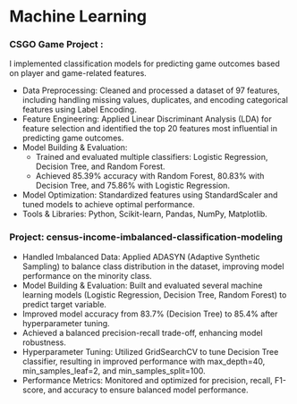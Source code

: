 # Machine Learning

### CSGO Game Project :
I implemented classification models for predicting game outcomes based on player and game-related features.

* Data Preprocessing: Cleaned and processed a dataset of 97 features, including handling missing values, duplicates, and encoding categorical features using Label Encoding.
* Feature Engineering: Applied Linear Discriminant Analysis (LDA) for feature selection and identified the top 20 features most influential in predicting game outcomes.
* Model Building & Evaluation:
  * Trained and evaluated multiple classifiers: Logistic Regression, Decision Tree, and Random Forest.
  * Achieved 85.39% accuracy with Random Forest, 80.83% with Decision Tree, and 75.86% with Logistic Regression.
* Model Optimization: Standardized features using StandardScaler and tuned models to achieve optimal performance.
* Tools & Libraries: Python, Scikit-learn, Pandas, NumPy, Matplotlib.



### Project: census-income-imbalanced-classification-modeling
* Handled Imbalanced Data: Applied ADASYN (Adaptive Synthetic Sampling) to balance class distribution in the dataset, improving model performance on the minority class.
* Model Building & Evaluation: Built and evaluated several machine learning models (Logistic Regression, Decision Tree, Random Forest) to predict target variable.
 * Improved model accuracy from 83.7% (Decision Tree) to 85.4% after hyperparameter tuning.
 * Achieved a balanced precision-recall trade-off, enhancing model robustness.
* Hyperparameter Tuning: Utilized GridSearchCV to tune Decision Tree classifier, resulting in improved performance with max_depth=40, min_samples_leaf=2, and min_samples_split=100.
* Performance Metrics: Monitored and optimized for precision, recall, F1-score, and accuracy to ensure balanced model performance.
